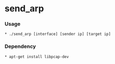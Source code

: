 # send_arp
### Usage
	* ./send_arp [interface] [sender ip] [target ip]
### Dependency
	* apt-get install libpcap-dev
